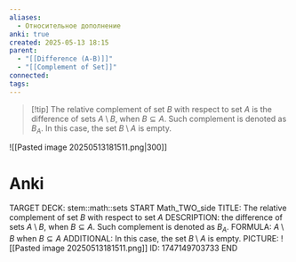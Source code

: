 ```yaml
---
aliases:
  - Относительное дополнение
anki: true
created: 2025-05-13 18:15
parent:
  - "[[Difference (A-B)]]"
  - "[[Complement of Set]]"
connected: 
tags: 
---
```


> [!tip] The relative complement of set ${B}$ with respect to set ${A}$ 
is the difference of sets ${A \setminus B}$, when ${B \subseteq A}$.
Such complement is denoted as ${B_A}$.
In this case, the set ${B \setminus A}$ is empty.


![[Pasted image 20250513181511.png|300]]

# Anki
TARGET DECK: stem::math::sets
START
Math_TWO_side
TITLE: The relative complement of set ${B}$ with respect to set ${A}$ 
DESCRIPTION: the difference of sets ${A \setminus B}$, when ${B \subseteq A}$. Such complement is denoted as ${B_A}$.
FORMULA: ${A \setminus B}$ when ${B \subseteq A}$
ADDITIONAL: In this case, the set ${B \setminus A}$ is empty.
PICTURE: ![[Pasted image 20250513181511.png]]
ID: 1747149703733
END